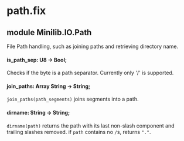 # path.fix

## module Minilib.IO.Path

File Path handling, such as joining paths and retrieving directory name.

#### is_path_sep: U8 -> Bool;

Checks if the byte is a path separator. Currently only '/' is supported.

#### join_paths: Array String -> String;

`join_paths(path_segments)` joins segments into a path.

#### dirname: String -> String;

`dirname(path)` returns the path with its last non-slash component and trailing slashes removed.
if `path` contains no `/`s, returns `"."`.

